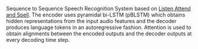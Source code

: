 Sequence to Sequence Speech Recognition System based on [Listen Attend and Spell](https://arxiv.org/abs/1508.01211). The encoder uses pyramidal bi-LSTM (pBLSTM) which obtains 
hidden representations from the input audio features and the decoder produces language tokens in an autoregressive fashion.
Attention is used to obtain alignments between the encoded outputs and the decoder outputs at every decoding time step.
